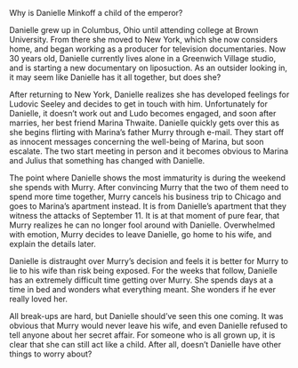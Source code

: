 Why is Danielle Minkoff a child of the emperor?

Danielle grew up in Columbus, Ohio until attending college at Brown University. From there she moved to New York, which she now considers home, and began working as a producer for television documentaries. Now 30 years old, Danielle currently lives alone in a Greenwich Village studio, and is starting a new documentary on liposuction. As an outsider looking in, it may seem like Danielle has it all together, but does she?

After returning to New York, Danielle realizes she has developed feelings for Ludovic Seeley and decides to get in touch with him. Unfortunately for Danielle, it doesn’t work out and Ludo becomes engaged, and soon after marries, her best friend Marina Thwaite. Danielle quickly gets over this as she begins flirting with Marina’s father Murry through e-mail. They start off as innocent messages concerning the well-being of Marina, but soon escalate. The two start meeting in person and it becomes obvious to Marina and Julius that something has changed with Danielle.

The point where Danielle shows the most immaturity is during the weekend she spends with Murry. After convincing Murry that the two of them need to spend more time together, Murry cancels his business trip to Chicago and goes to Marina’s apartment instead. It is from Danielle’s apartment that they witness the attacks of September 11. It is at that moment of pure fear, that Murry realizes he can no longer fool around with Danielle. Overwhelmed with emotion, Murry decides to leave Danielle, go home to his wife, and explain the details later.

Danielle is distraught over Murry’s decision and feels it is better for Murry to lie to his wife than risk being exposed. For the weeks that follow, Danielle has an extremely difficult time getting over Murry. She spends days at a time in bed and wonders what everything meant. She wonders if he ever really loved her.

All break-ups are hard, but Danielle should’ve seen this one coming. It was obvious that Murry would never leave his wife, and even Danielle refused to tell anyone about her secret affair. For someone who is all grown up, it is clear that she can still act like a child. After all, doesn’t Danielle have other things to worry about?

